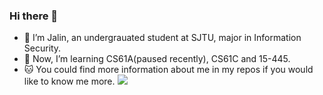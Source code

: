 ### Hi there 👋

- 🔭 I’m Jalin, an undergrauated student at SJTU, major in Information Security.
- 🌱 Now, I’m learning CS61A(paused recently), CS61C and 15-445.
- 🐱 You could find more information about me in my repos if you would like to know me more.
![](https://github-readme-stats.vercel.app/api?username=jjllzhang&show_icons=true)
